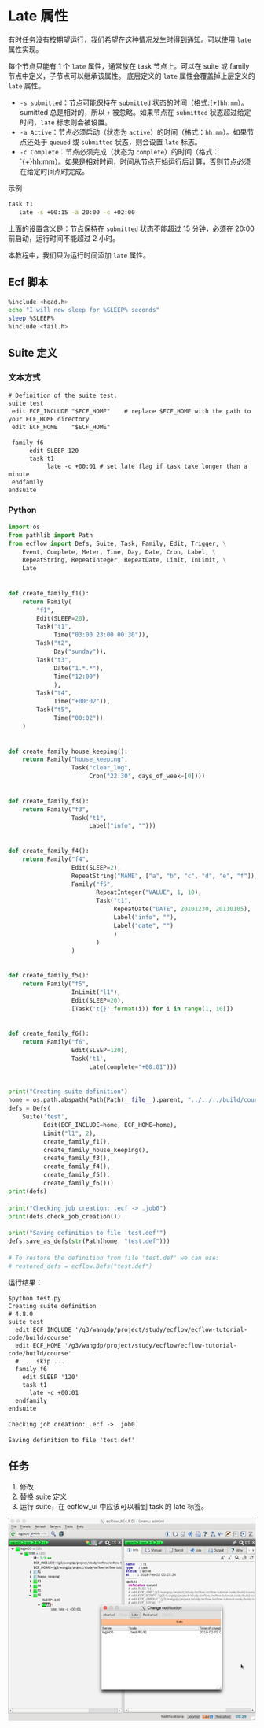 # Late 属性

有时任务没有按期望运行，我们希望在这种情况发生时得到通知。可以使用 `late` 属性实现。

每个节点只能有 1 个 `late` 属性，通常放在 task 节点上。可以在 suite 或 family 节点中定义，子节点可以继承该属性。
底层定义的 `late` 属性会覆盖掉上层定义的 `late` 属性。

- `-s submitted`：节点可能保持在 `submitted` 状态的时间（格式:`[+]hh:mm`）。sumitted 总是相对的，所以 `+` 被忽略。如果节点在 `submitted` 状态超过给定时间，`late` 标志则会被设置。
- `-a Active`：节点必须启动（状态为 `active`）的时间（格式：`hh:mm`）。如果节点还处于 `queued` 或 `submitted` 状态，则会设置 `late` 标志。
- `-c Complete`：节点必须完成（状态为 `complete`）的时间（格式：`{+}hh:mm）。如果是相对时间，时间从节点开始运行后计算，否则节点必须在给定时间点时完成。

示例

```bash
task t1
   late -s +00:15 -a 20:00 -c +02:00
```

上面的设置含义是：节点保持在 `submitted` 状态不能超过 15 分钟，必须在 20:00 前启动，运行时间不能超过 2 小时。

本教程中，我们只为运行时间添加 `late` 属性。

## Ecf 脚本

```bash
%include <head.h>
echo "I will now sleep for %SLEEP% seconds"
sleep %SLEEP%
%include <tail.h>
```

## Suite 定义

### 文本方式

```
# Definition of the suite test.
suite test
 edit ECF_INCLUDE "$ECF_HOME"    # replace $ECF_HOME with the path to your ECF_HOME directory
 edit ECF_HOME    "$ECF_HOME"
 
 family f6
      edit SLEEP 120
      task t1
           late -c +00:01 # set late flag if task take longer than a minute
 endfamily
endsuite
```

### Python

```py
import os
from pathlib import Path
from ecflow import Defs, Suite, Task, Family, Edit, Trigger, \
    Event, Complete, Meter, Time, Day, Date, Cron, Label, \
    RepeatString, RepeatInteger, RepeatDate, Limit, InLimit, \
    Late


def create_family_f1():
    return Family(
        "f1",
        Edit(SLEEP=20),
        Task("t1",
             Time("03:00 23:00 00:30")),
        Task("t2",
             Day("sunday")),
        Task("t3",
             Date("1.*.*"),
             Time("12:00")
             ),
        Task("t4",
             Time("+00:02")),
        Task("t5",
             Time("00:02"))
    )


def create_family_house_keeping():
    return Family("house_keeping",
                  Task("clear_log",
                       Cron("22:30", days_of_week=[0])))


def create_family_f3():
    return Family("f3",
                  Task("t1",
                       Label("info", "")))


def create_family_f4():
    return Family("f4",
                  Edit(SLEEP=2),
                  RepeatString("NAME", ["a", "b", "c", "d", "e", "f"]),
                  Family("f5",
                         RepeatInteger("VALUE", 1, 10),
                         Task("t1",
                              RepeatDate("DATE", 20101230, 20110105),
                              Label("info", ""),
                              Label("date", "")
                              )
                         )
                  )


def create_family_f5():
    return Family("f5",
                  InLimit("l1"),
                  Edit(SLEEP=20),
                  [Task('t{}'.format(i)) for i in range(1, 10)])


def create_family_f6():
    return Family("f6",
                  Edit(SLEEP=120),
                  Task('t1',
                       Late(complete="+00:01")))


print("Creating suite definition")
home = os.path.abspath(Path(Path(__file__).parent, "../../../build/course"))
defs = Defs(
    Suite('test',
          Edit(ECF_INCLUDE=home, ECF_HOME=home),
          Limit("l1", 2),
          create_family_f1(),
          create_family_house_keeping(),
          create_family_f3(),
          create_family_f4(),
          create_family_f5(),
          create_family_f6()))
print(defs)

print("Checking job creation: .ecf -> .job0")
print(defs.check_job_creation())

print("Saving definition to file 'test.def'")
defs.save_as_defs(str(Path(home, "test.def")))

# To restore the definition from file 'test.def' we can use:
# restored_defs = ecflow.Defs("test.def")
```


运行结果：

```
$python test.py
Creating suite definition
# 4.8.0
suite test
  edit ECF_INCLUDE '/g3/wangdp/project/study/ecflow/ecflow-tutorial-code/build/course'
  edit ECF_HOME '/g3/wangdp/project/study/ecflow/ecflow-tutorial-code/build/course'
  # ... skip ...
  family f6
    edit SLEEP '120'
    task t1
      late -c +00:01
  endfamily
endsuite

Checking job creation: .ecf -> .job0

Saving definition to file 'test.def'
```

## 任务

1. 修改
2. 替换 suite 定义
3. 运行 suite，在 ecflow_ui 中应该可以看到 task 的 late 标签。

![](./asset/add_late.png)
